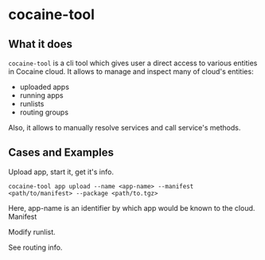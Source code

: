 
# cocaine-tool

## What it does

`cocaine-tool` is a cli tool which gives user a direct access to
various entities in Cocaine cloud. It allows to manage and inspect
many of cloud's entities:

* uploaded apps
* running apps
* runlists
* routing groups

Also, it allows to manually resolve services and call service's methods.


## Cases and Examples

Upload app, start it, get it's info.
```
cocaine-tool app upload --name <app-name> --manifest <path/to/manifest> --package <path/to.tgz>
```
Here, app-name is an identifier by which app would be known to the
cloud. Manifest 



Modify runlist.

See routing info.

